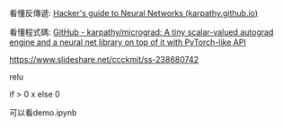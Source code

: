 看懂反傳遞: [Hacker's guide to Neural Networks (karpathy.github.io)](http://karpathy.github.io/neuralnets/?fbclid=IwAR229GfWD95boQ8LweXhC7KY4jcQiYLGJ_25qdeG0NT1UGBD2nWpl3bPwjg)

看懂程式碼: [GitHub - karpathy/micrograd: A tiny scalar-valued autograd engine and a neural net library on top of it with PyTorch-like API](https://github.com/karpathy/micrograd?fbclid=IwAR1D5t7GrLtFiaF10tJGAt5IPUOpb-cP9fju6d-fxcZJBeY5_dH42zMQkJE)

https://www.slideshare.net/ccckmit/ss-238680742





relu

if > 0 x else 0



可以看demo.ipynb